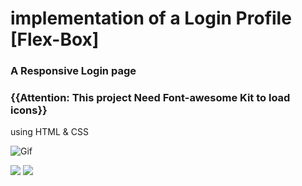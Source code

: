 # implementation of a Login Profile  [Flex-Box]
### A Responsive Login page

### {{Attention: This project Need Font-awesome Kit to load icons}}

using HTML & CSS

![Gif](https://github.com/alisharifyy/Html-Page/blob/main/Login-Pages/05-login-page/img/demo.gif)

<img src="https://github.com/alisharifyy/Html-Page/blob/main/Login-Pages/05-login-page/img/demo.png">
<img src="https://github.com/alisharifyy/Html-Page/blob/main/Login-Pages/05-login-page/img/demo-mobile.png">

